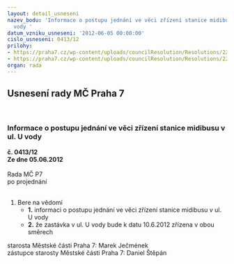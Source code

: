```yaml
---
layout: detail_usneseni
nazev_bodu: 'Informace o postupu jednání ve věci zřízení stanice midibusu v ul. U
  vody '
datum_vzniku_usneseni: '2012-06-05 00:00:00'
cislo_usneseni: 0413/12
prilohy:
- https://praha7.cz/wp-content/uploads/councilResolution/Resolutions/22777/31-12-u11-midibus_k_vod%c4%9b_pokra%c4%8dov%c3%a1n%c3%ad.doc
- https://praha7.cz/wp-content/uploads/councilResolution/Resolutions/22777/31-12-u_157_dal%c5%a1%c3%ad_jedn%c3%a1n%c3%ad_u_vody_midibus.doc
organ: rada
---
```

<div id="ucUsn_pList" class="usn">
	<span><h2>Usnesení rady MČ Praha 7 </h2>
<br></span><div class="standBody">
<span><h3>Informace o postupu jednání ve věci zřízení stanice midibusu v ul. U vody </h3></span><div class="center">
		<strong>č. 0413/12</strong><br>
	</div>
<div class="center">
		<strong>Ze dne 05.06.2012</strong><br><br>
	</div>Rada MČ P7<br> po projednání<br><br><ol><li>Bere na vědomí<ul>
<li>
<strong>1.</strong> informaci o postupu jednání ve věci zřízení stanice midibusu v ul. U vody </li>
<li>
<strong>2.</strong> že zastávka v ul. U vody bude k datu 10.6.2012 zřízena v obou směrech</li>
</ul>
</li></ol>starosta Městské části Praha 7: Marek Ječmének<br>zástupce starosty Městské části Praha 7: Daniel Štěpán 
</div>
</div>